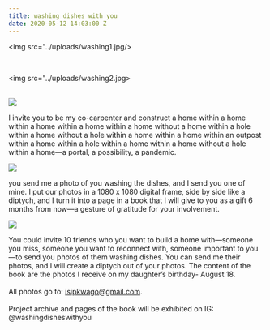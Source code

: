 ```yaml
---
title: washing dishes with you
date: 2020-05-12 14:03:00 Z
---
```


<img src="../uploads/washing1.jpg/>

<br/>

<img src="../uploads/washing2.jpg>

<br/>

<img src="../uploads/sophie.jpg"/>

I invite you to be my co-carpenter and construct a home within a home within a home within a home within a home without a home within a hole within a home without a hole within a home within a home within an outpost within a home within a hole within a home within a home without a hole within a home—a portal, a possibility, a pandemic.

<img src="../uploads/wdwy6.jpg"/>

you send me a photo of you washing the dishes,
and I send you one of mine. I put our photos in a 1080 x 1080 digital frame, side by side like a diptych, and I turn it into a page in a book that I will give to you as a gift 6 months from now—a gesture of gratitude for your involvement. 

<img src="../uploads/wdwy3.jpg"/>

You could invite 10 friends who you want to build a home with—someone you miss, someone you want to reconnect with, someone important to you—to send you photos of them washing dishes. You can send me their photos, and I will create a diptych out of your photos. The content of the book are the photos I receive on my daughter’s birthday- August 18.
<br/><br/>
All photos go to: isipkwago@gmail.com.
<br/><br/>
Project archive and pages of the book will be exhibited on IG: @washingdisheswithyou
<br/><br/>